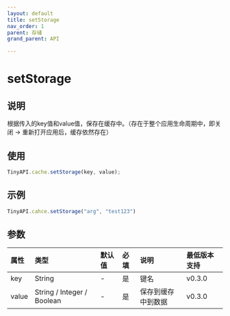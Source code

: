 ```yaml
---
layout: default
title: setStorage
nav_order: 1
parent: 存储
grand_parent: API

---
```


# setStorage
## 说明
根据传入的key值和value值，保存在缓存中。（存在于整个应用生命周期中，即关闭 -> 重新打开应用后，缓存依然存在）

## 使用
```javascript
TinyAPI.cache.setStorage(key, value);
```

## 示例
```javascript
TinyAPI.cahce.setStorage("arg", "test123")
```

## 参数

| 属性 | 类型 | 默认值 | 必填 | 说明 | 最低版本支持 |
|:----|:----|:------|:-----|:----|:-----------|
| key | String | - | 是 | 键名 | v0.3.0 |
| value | String / Integer / Boolean | - | 是 | 保存到缓存中到数据 | v0.3.0 |
